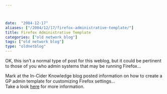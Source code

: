 ```yaml
---



date:  "2004-12-17"
aliases: ["/2004/12/17/firefox-administrative-template/"]
title: Firefox Administrative Template
categories: ["old network blog"]
tags: ["old network blog"]
type: "oldnetblog"
---
```

OK, this isn&#8217;t a normal type of post for this weblog, but it could be pertinent to those of you who admin systems that may be running Firefox&#8230;


Mark at the In-Cider Knowledge blog posted information on how to create a GP admin template for customizing Firefox settings&#8230;<br />
Take a look <a href="http://spaces.msn.com/members/in-cider/Blog/cns!1pMKtwTruqD6py8u_Mw0j_Cg!107.entry">here</a> for more information.


